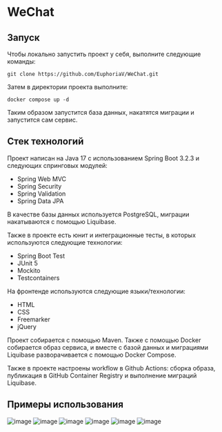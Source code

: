 # WeChat

## Запуск

Чтобы локально запустить проект у себя, выполните следующие команды:

```
git clone https://github.com/EuphoriaV/WeChat.git
```

Затем в директории проекта выполните:

```
docker compose up -d
```

Таким образом запустится база данных, накатятся миграции и запустится сам сервис.

## Стек технологий

Проект написан на Java 17 с использованием Spring Boot 3.2.3 и следующих спринговых модулей:
- Spring Web MVC
- Spring Security
- Spring Validation
- Spring Data JPA

В качестве базы данных используется PostgreSQL, миграции накатываются с помощью Liquibase.


Также в проекте есть юнит и интеграционные тесты, в которых используются следующие технологии:
- Spring Boot Test
- JUnit 5
- Mockito
- Testcontainers

На фронтенде используются следующие языки/технологии:
- HTML
- CSS
- Freemarker
- jQuery

Проект собирается с помощью Maven. Также с помощью Docker собирается образ сервиса, и вместе с базой данных и миграциями Liquibase разворачивается с помощью Docker Compose.

Также в проекте настроены workflow в Github Actions: сборка образа, публикация в GitHub Container Registry и выполнение миграций Liquibase.

## Примеры использования
![image](https://github.com/EuphoriaV/WeChat/assets/78645533/3887601f-6717-4fa9-8dc4-9d7e02b5968c)
![image](https://github.com/EuphoriaV/WeChat/assets/78645533/6f26999d-bec2-4341-8cf3-40ed279cd63a)
![image](https://github.com/EuphoriaV/WeChat/assets/78645533/2efce5b5-ddf0-40d5-bc91-aed855b8fec0)
![image](https://github.com/EuphoriaV/WeChat/assets/78645533/d8cd8308-c441-4470-8130-f8f18648ef2e)
![image](https://github.com/EuphoriaV/WeChat/assets/78645533/e09d5b20-3c74-4bf3-a6a3-8d47f8f2a095)
![image](https://github.com/EuphoriaV/WeChat/assets/78645533/87d802fc-14f9-43a5-a0da-128043f7b6f1)
